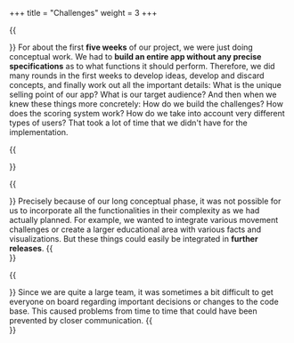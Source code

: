 +++
title = "Challenges"
weight = 3
+++

{{<section title="Long conceptual phase" >}}
For about the first **five weeks** of our project, we were just doing conceptual work. We had to **build an entire app without any precise specifications** as to what functions it should perform. Therefore, we did many rounds in the first weeks to develop ideas, develop and discard concepts, and finally work out all the important details: What is the unique selling point of our app? What is our target audience? And then when we knew these things more concretely: How do we build the challenges? How does the scoring system work? How do we take into account very different types of users? That took a lot of time that we didn't have for the implementation.

{{</section>}}

{{<section title="Complex functionalities in a short period of time" >}}
Precisely because of our long conceptual phase, it was not possible for us to incorporate all the functionalities in their complexity as we had actually planned. For example, we wanted to integrate various movement challenges or create a larger educational area with various facts and visualizations. But these things could easily be integrated in **further releases**.
{{</section>}}


{{<section title="Communication and Coordination" >}}
Since we are quite a large team, it was sometimes a bit difficult to get everyone on board regarding important decisions or changes to the code base. This caused problems from time to time that could have been prevented by closer communication.
{{</section>}}